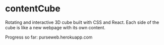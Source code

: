 # contentCube

Rotating and interactive 3D cube built with CSS and React. Each side of the cube is like a new webpage with its own content.

Progress so far:
purseweb.herokuapp.com
